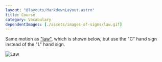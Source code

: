 ```yaml
---
layout: "@layouts/MarkdownLayout.astro"
title: Course
category: Vocabulary
dependentImages: [./assets/images-of-signs/law.gif]
---
```


Same motion as ["law"](../law), which is shown below,
but use the "C" hand sign instead of the "L" hand sign.

![Law](@signs/law.gif)
